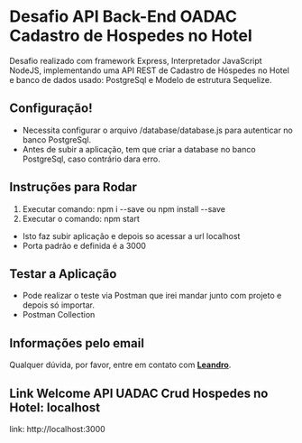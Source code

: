 # Desafio API Back-End OADAC Cadastro de Hospedes no Hotel

Desafio realizado com framework Express, Interpretador JavaScript NodeJS, implementando uma API REST de Cadastro de Hóspedes no Hotel e banco de dados usado: PostgreSql e Modelo de estrutura Sequelize.

## **Configuração!**
- Necessita configurar o arquivo /database/database.js para autenticar no banco PostgreSql.
- Antes de subir a aplicação, tem que criar a database no banco PostgreSql, caso contrário dara erro.


## **Instruções para Rodar**
1. Executar comando: npm i --save ou npm install --save
2. Executar o comando: npm start
- Isto faz subir aplicação e depois so acessar a url localhost
- Porta padrão e definida é a 3000

## **Testar a Aplicação**
- Pode realizar o teste via Postman que irei mandar junto com projeto e depois só importar.
- Postman Collection

## **Informações pelo email**
Qualquer dúvida, por favor, entre em contato com **[Leandro](mailto:leandro.cabeda@hotmail.com)**.

## **Link Welcome API UADAC Crud Hospedes no Hotel: localhost**
link: http://localhost:3000

